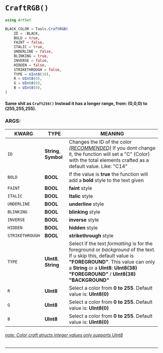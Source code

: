 # `CraftRGB()`

```julia
using ArtSet

BLACK_COLOR = Tools.CraftRGB(
    ID = :BLACK,
    BOLD = true,
    FAINT = false,
    ITALIC = true,
    UNDERLINE = false,
    BLINKING = true,
    INVERSE = false,
    HIDDEN = false,
    STRIKETHROUGH = false,
    TYPE = UInt8(38),
    R = UInt8(0),
    G = UInt8(0),
    B = UInt8(0),
)
```

#### Same shit as `Craft256()` Instead it has a longer range, from: (0,0,0) to (255,255,255). 

### ARGS:

| KWARG              | TYPE     | MEANING  |
| ------------------ | -------- | -------- |
| `ID`               | **String**, **Symbol** | Changes the ID of the color <u>*(RECOMMENDED)*</u> If you dont change it, the function will set a "C" (Color) with the total elements crafted as a default value. Like: "C14" |
| `BOLD`            | **BOOL** | If the value is **true** the function will add a **bold** style to the text given
| `FAINT`            | **BOOL** | **faint** style
| `ITALIC`           | **BOOL** | **Italic** style
| `UNDERLINE`        | **BOOL** | **underline** style
| `BLINKING`         | **BOOL** | **blinking** style
| `INVERSE`          | **BOOL** | **inverse** style
| `HIDDEN`           | **BOOL** | **hidden** style
| `STRIKETHROUGH`    | **BOOL** | **strikethrough** style
| `TYPE`             | **UInt8**, **String** | Select if the text *formatting* is for the foreground or *background* of the text. If u skip this, default value is **"FOREGROUND"**. This value can only a **String** or a **UInt8**: **UInt8(38)** **"FOREGROUND"** / **UInt8(38)** **"BACKGROUND"**
| `R`            | **UInt8** | Select a color from **0 to 255**. Default value is: **UInt8(0)**
| `G`            | **UInt8** | Select a color from **0 to 255**. Default value is: **UInt8(0)**
| `B`            | **UInt8** | Select a color from **0 to 255**. Default value is: **UInt8(0)**

###### <u>note: Color craft structs integer values only supports UInt8</u>
----